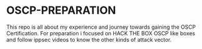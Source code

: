 # OSCP-PREPARATION
This repo is all about my experience and journey towards gaining the OSCP Certification. 
For preparation i focused on HACK THE BOX OSCP like boxes and follow ippsec videos to know the other kinds of attack vector.


